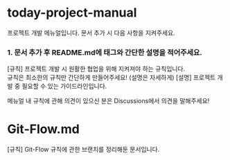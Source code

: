 # today-project-manual
프로젝트 개발 메뉴얼입니다. 문서 추가 시 다음 사항을 지켜주세요.   

### 1. 문서 추가 후 README.md에 태그와 간단한 설명을 적어주세요.
[규칙] 프로젝트 개발 시 원활한 협업을 위해 지켜져야 하는 규칙입니다.    
       규칙은 최소한의 규칙만 간단하게 만들어주세요! (설명은 자세하게)
[설명] 프로젝트 개발 중 필요할 수 있는 가이드라인입니다.   

메뉴얼 내 규칙에 관해 의견이 있으신 분은 Discussions에서 의견을 말해주세요!

# Git-Flow.md
[규칙] Git-Flow 규칙에 관한 브랜치를 정리해둔 문서입니다.

